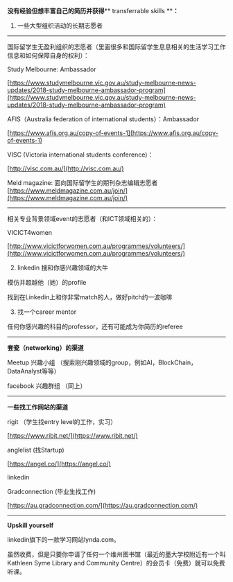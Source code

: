 **没有经验但想丰富自己的简历并获得**** transferrable skills ****：**

1. 一些大型组织活动的长期志愿者

-----
  国际留学生无盈利组织的志愿者（里面很多和国际留学生息息相关的生活学习工作信息和如何保障自身的权利）：

Study Melbourne: Ambassador

[https://www.studymelbourne.vic.gov.au/study-melbourne-news-updates/2018-study-melbourne-ambassador-program](https://www.studymelbourne.vic.gov.au/study-melbourne-news-updates/2018-study-melbourne-ambassador-program)

AFIS（Australia federation of international students）：Ambassador

[https://www.afis.org.au/copy-of-events-1](https://www.afis.org.au/copy-of-events-1)

VISC (Victoria international students conference)：

[http://visc.com.au/](http://visc.com.au/)

Meld magazine: 面向国际留学生的期刊杂志编辑志愿者 [https://www.meldmagazine.com.au/join/](https://www.meldmagazine.com.au/join/)



-----
 相关专业背景领域event的志愿者（和ICT领域相关的）：

VICICT4women

[http://www.vicictforwomen.com.au/programmes/volunteers/](http://www.vicictforwomen.com.au/programmes/volunteers/)

2. linkedin 搜和你感兴趣领域的大牛

模仿并超越他（她）的profile

找到在Linkedin上和你非常match的人，做好pitch约一波咖啡

3. 找一个career mentor

任何你感兴趣的科目的professor，还有可能成为你简历的referee




--------
**套瓷（networking）的渠道**

Meetup 兴趣小组  （搜索刚兴趣领域的group，例如AI，BlockChain，DataAnalyst等等）

facebook 兴趣群组  （同上）



--------

**一些找工作网站的渠道**

rigit （学生找entry level的工作，实习）

[https://www.ribit.net/](https://www.ribit.net/)

anglelist (找Startup)

[https://angel.co/](https://angel.co/)

linkedin

Gradconnection (毕业生找工作)

[https://au.gradconnection.com/](https://au.gradconnection.com/)

----
**Upskill yourself**

linkedin旗下的一款学习网站lynda.com。

虽然收费，但是只要你申请了任何一个维州图书馆（最近的墨大学校附近有一个叫Kathleen Syme Library and Community Centre）的会员卡（免费）就可以免费听课。
